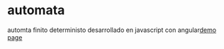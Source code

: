 # automata
automta finito deterministo desarrollado en javascript con angular<a href="http://sofwaree.cloudapp.net/automata">demo page</a>
